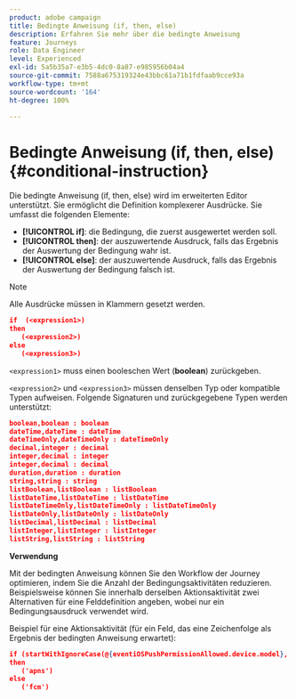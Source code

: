 ```yaml
---
product: adobe campaign
title: Bedingte Anweisung (if, then, else)
description: Erfahren Sie mehr über die bedingte Anweisung
feature: Journeys
role: Data Engineer
level: Experienced
exl-id: 5a5b35a7-e3b5-4dc0-8a87-e985956b04a4
source-git-commit: 7588a675319324e43bbc61a71b1fdfaab9cce93a
workflow-type: tm+mt
source-wordcount: '164'
ht-degree: 100%

---
```


# Bedingte Anweisung (if, then, else) {#conditional-instruction}

Die bedingte Anweisung (if, then, else) wird im erweiterten Editor unterstützt. Sie ermöglicht die Definition komplexerer Ausdrücke. Sie umfasst die folgenden Elemente:

* **[!UICONTROL if]**: die Bedingung, die zuerst ausgewertet werden soll.
* **[!UICONTROL then]**: der auszuwertende Ausdruck, falls das Ergebnis der Auswertung der Bedingung wahr ist.
* **[!UICONTROL else]**: der auszuwertende Ausdruck, falls das Ergebnis der Auswertung der Bedingung falsch ist.

>[!NOTE]
>
>Alle Ausdrücke müssen in Klammern gesetzt werden.

```json
if  (<expression1>)
then
   (<expression2>)
else
   (<expression3>)
```

`<expression1>` muss einen booleschen Wert (**boolean**) zurückgeben.

`<expression2>` und `<expression3>` müssen denselben Typ oder kompatible Typen aufweisen. Folgende Signaturen und zurückgegebene Typen werden unterstützt:

```json
boolean,boolean : boolean
dateTime,dateTime : dateTime
dateTimeOnly,dateTimeOnly : dateTimeOnly
decimal,integer : decimal
integer,decimal : integer
integer,decimal : decimal
duration,duration : duration
string,string : string
listBoolean,listBoolean : listBoolean
listDateTime,listDateTime : listDateTime
listDateTimeOnly,listDateTimeOnly : listDateTimeOnly
listDateOnly,listDateOnly : listDateOnly
listDecimal,listDecimal : listDecimal
listInteger,listInteger : listInteger
listString,listString : listString
```

**Verwendung**

Mit der bedingten Anweisung können Sie den Workflow der Journey optimieren, indem Sie die Anzahl der Bedingungsaktivitäten reduzieren. Beispielsweise können Sie innerhalb derselben Aktionsaktivität zwei Alternativen für eine Felddefinition angeben, wobei nur ein Bedingungsausdruck verwendet wird.

Beispiel für eine Aktionsaktivität (für ein Feld, das eine Zeichenfolge als Ergebnis der bedingten Anweisung erwartet):

```json
if (startWithIgnoreCase(@{eventiOSPushPermissionAllowed.device.model}, 'iPad') or startWithIgnoreCase(@{eventiOSPushPermissionAllowed.device.model}, 'iOS'))
then
   ('apns')
else
   ('fcm')
```
